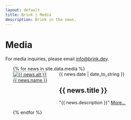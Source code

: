 ```yaml
---
layout: default
title: Brink | Media
description: Brink in the news.
---
```


<div class="media-container">

  <h1>Media</h1>

  <p>For media inquiries, please email <a href="mailto:info@brink.dev">info@brink.dev</a>.</p>

  <ul class="media-list">
    {% for news in site.data.media %}
    <div class="media-list-row" style="display: flex;">
      <div class="image-column" style="flex: 30%;">
        <a href="{{ news.website }}">
          <img src="{{ news.image }}" alt="{{ news.alt }}" style="max-width: 150px; border: 1px solid darkgray;"/>
          <br /><span>{{ news.name }}</span>
        </a>
      </div>
      <div class="text-column" style="flex: 70%">
        <span class="post-meta">{{ news.date | date_to_string }}</span>
        <h2 class="post-title"><a href="{{ news.url }}" style="text-decoration:none;">{{ news.title }}</a></h2>
        <p class="post-description">"{{ news.description }}" <a href="{{ news.url }}">More...</a></p>
      </div>
    </div>
    {% endfor %}
  </ul>
</div>
